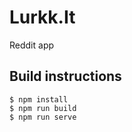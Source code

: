# Lurkk.It

Reddit app

## Build instructions

```
$ npm install
$ npm run build
$ npm run serve
```
